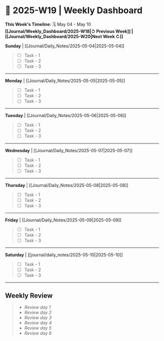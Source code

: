 # 🎯  2025-W19 | Weekly Dashboard

**This Week's Timeline:** 🗓️ May 04 - May 10
**[[Journal/Weekly_Dashboard/2025-W18|↺ Previous Week]] | [[Journal/Weekly_Dashboard/2025-W20|Next Week ↻]]**

**Sunday** | [[Journal/Daily_Notes/2025-05-04|2025-05-04]]
> - [ ] Task - 1
> - [ ] Task - 2
> - [ ] Task - 3

---

**Monday** | [[Journal/Daily_Notes/2025-05-05|2025-05-05]]
> - [ ] Task - 1
> - [ ] Task - 2
> - [ ] Task - 3

---

**Tuesday** | [[Journal/Daily_Notes/2025-05-06|2025-05-06]] 
> - [ ] Task - 1
> - [ ] Task - 2
> - [ ] Task - 3

---

**Wednesday** | [[Journal/Daily_Notes/2025-05-07|2025-05-07]] 
> - [ ] Task - 1
> - [ ] Task - 2
> - [ ] Task - 3

---

**Thursday** | [[Journal/Daily_Notes/2025-05-08|2025-05-08]] 
> - [ ] Task - 1
> - [ ] Task - 2
> - [ ] Task - 3

---

**Friday** | [[Journal/Daily_Notes/2025-05-09|2025-05-09]]
> - [ ] Task - 1
> - [ ] Task - 2
> - [ ] Task - 3

---

**Saturday** | [[journal/daily_notes/2025-05-10|2025-05-10]]
> - [ ] Task - 1
> - [ ] Task - 2
> - [ ] Task - 3

---

## **Weekly Review**
> - *Review day 1*
> - *Review day 2*
> - *Review day 3*
> - *Review day 4*
> - *Review day 5*
> - *Review day 6*


